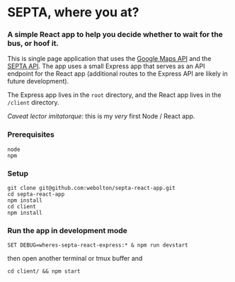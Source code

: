 # SEPTA, where you at?

### A simple React app to help you decide whether to wait for the bus, or hoof it.

This is single page application that uses the [Google Maps API](https://developers.google.com/maps/ "Google Maps API") and the [SEPTA API](http://www3.septa.org/hackathon/ "SEPTA API"). The app uses a small Express app that serves as an API endpoint for the React app (additional routes to the Express API are likely in future development).

The Express app lives in the `root` directory, and the React app lives in the `/client` directory.

_Caveat lector imitatorque_: this is my _very_ first Node / React app.

### Prerequisites
    node
    npm

### Setup

    git clone git@github.com:webolton/septa-react-app.git
    cd septa-react-app
    npm install
    cd client
    npm install

### Run the app in development mode

    SET DEBUG=wheres-septa-react-express:* & npm run devstart

then open another terminal or tmux buffer and

    cd client/ && npm start